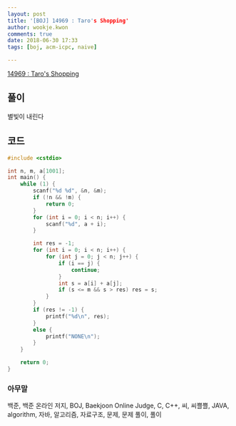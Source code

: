 ```yaml
---
layout: post
title: '[BOJ] 14969 : Taro's Shopping'
author: wookje.kwon
comments: true
date: 2018-06-30 17:33
tags: [boj, acm-icpc, naive]

---
```


[14969 : Taro's Shopping](https://www.acmicpc.net/problem/14969)  

## 풀이

별빛이 내린다

## 코드

```cpp
#include <cstdio>

int n, m, a[1001];
int main() {
    while (1) {
        scanf("%d %d", &n, &m);
        if (!n && !m) {
            return 0;
        }
        for (int i = 0; i < n; i++) {
            scanf("%d", a + i);
        }

        int res = -1;
        for (int i = 0; i < n; i++) {
            for (int j = 0; j < n; j++) {
                if (i == j) {
                    continue;
                }
                int s = a[i] + a[j];
                if (s <= m && s > res) res = s;
            }
        }
        if (res != -1) {
            printf("%d\n", res);
        }
        else {
            printf("NONE\n");
        }
    }

    return 0;
}
```

### 아무말  
백준, 백준 온라인 저지, BOJ, Baekjoon Online Judge, C, C++, 씨, 씨쁠쁠, JAVA, algorithm, 자바, 알고리즘, 자료구조, 문제, 문제 풀이, 풀이
